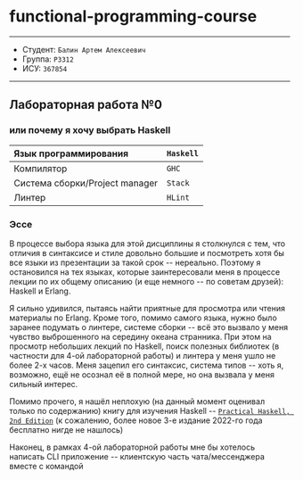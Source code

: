 # functional-programming-course

---

- Студент: `Балин Артем Алексеевич`
- Группа: `P3312`
- ИСУ: `367854`

---

## Лабораторная работа №0

### или почему я хочу выбрать Haskell

| Язык программирования          | `Haskell` |
| :----------------------------- | --------- |
| Компилятор                     | `GHC`     |
| Система сборки/Project manager | `Stack`   |
| Линтер                         | `HLint`   |

### Эссе

В процессе выбора языка для этой дисциплины я столкнулся с тем, что отличия в синтаксисе и стиле довольно большие и посмотреть хотя бы все языки из презентации за такой срок -- нереально. Поэтому я остановился на тех языках, которые заинтересовали меня в процессе лекции по их общему описанию (и еще немного -- по советам друзей): Haskell и Erlang.

Я сильно удивился, пытаясь найти приятные для просмотра или чтения материалы по Erlang. Кроме того, помимо самого языка, нужно было заранее подумать о линтере, системе сборки -- всё это вызвало у меня чувство выброшенного на середину океана странника. При этом на просмотр небольших лекций по Haskell, поиск полезных библиотек (в частности для 4-ой лабораторной работы) и линтера у меня ушло не более 2-х часов. Меня зацепил его синтаксис, система типов -- хоть я, возможно, ещё не осознал её в полной мере, но она вызвала у меня сильный интерес.

Помимо прочего, я нашёл неплохую (на данный момент оценивал только по содержанию) книгу для изучения Haskell -- [`Practical Haskell, 2nd Edition`](https://edu.anarcho-copy.org/Programming%20Languages/Haskell/Practical%20Haskell,%202nd%20Edition.pdf) (к сожалению, более новое 3-е издание 2022-го года бесплатно нигде не нашлось)

Наконец, в рамках 4-ой лабораторной работы мне бы хотелось написать CLI приложение -- клиентскую часть чата/мессенджера вместе с командой
